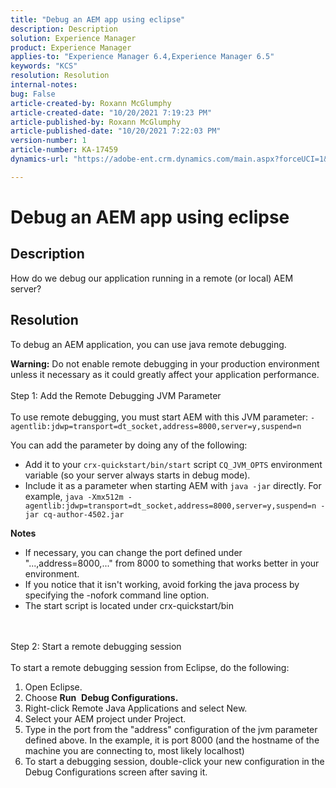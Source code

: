 ```yaml
---
title: "Debug an AEM app using eclipse"
description: Description
solution: Experience Manager
product: Experience Manager
applies-to: "Experience Manager 6.4,Experience Manager 6.5"
keywords: "KCS"
resolution: Resolution
internal-notes: 
bug: False
article-created-by: Roxann McGlumphy
article-created-date: "10/20/2021 7:19:23 PM"
article-published-by: Roxann McGlumphy
article-published-date: "10/20/2021 7:22:03 PM"
version-number: 1
article-number: KA-17459
dynamics-url: "https://adobe-ent.crm.dynamics.com/main.aspx?forceUCI=1&pagetype=entityrecord&etn=knowledgearticle&id=6d81c49c-da31-ec11-b6e5-000d3a5ba97a"

---
```

# Debug an AEM app using eclipse

## Description


How do we debug our application running in a remote (or local) AEM server?


## Resolution


To debug an AEM application, you can use java remote debugging.

<b>Warning:</b> Do not enable remote debugging in your production environment unless it necessary as it could greatly affect your application performance.
<br><br>Step 1: Add the Remote Debugging JVM Parameter<br><br>
To use remote debugging, you must start AEM with this JVM parameter:
`-agentlib:jdwp=transport=dt_socket,address=8000,server=y,suspend=n`

You can add the parameter by doing any of the following:

- Add it to your `crx-quickstart/bin/start` script `CQ_JVM_OPTS` environment variable (so your server always starts in debug mode).
- Include it as a parameter when starting AEM with `java -jar` directly. For example, `java -Xmx512m -agentlib:jdwp=transport=dt_socket,address=8000,server=y,suspend=n -jar cq-author-4502.jar`


<b>Notes</b>

- If necessary, you can change the port defined under "...,address=8000,..." from 8000 to something that works better in your environment.
- If you notice that it isn't working, avoid forking the java process by specifying the -nofork command line option.
- The start script is located under crx-quickstart/bin

<br><br>Step 2: Start a remote debugging session<br><br>
To start a remote debugging session from Eclipse, do the following:

1. Open Eclipse.
2. Choose <b>Run</b>  <b>Debug Configurations.</b>
3. Right-click Remote Java Applications and select New.
4. Select your AEM project under Project.
5. Type in the port from the "address" configuration of the jvm parameter defined above. In the example, it is port 8000 (and the hostname of the machine you are connecting to, most likely localhost)
6. To start a debugging session, double-click your new configuration in the Debug Configurations screen after saving it.

